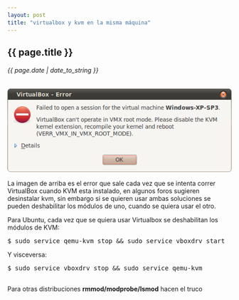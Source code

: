 ```yaml
---
layout: post
title: "virtualbox y kvm en la misma máquina"
---
```


## {{ page.title }}
###### {{ page.date | date_to_string }}

**[![](/assets/img/55.png)](/assets/img/55.png)**

La imagen de arriba es el error que sale cada vez que se intenta correr VirtualBox cuando KVM esta instalado, en algunos foros sugieren desinstalar kvm, sin embargo si se quieren usar ambas soluciones se pueden deshabilitar los módulos de uno, cuando se quiera usar el otro.

Para Ubuntu, cada vez que se quiera usar Virtualbox se deshabilitan los módulos de KVM:

<pre class="sh_sh">
$ sudo service qemu-kvm stop &amp&amp sudo service vboxdrv start
</pre>

Y visceversa:

<pre class="sh_sh">
$ sudo service vboxdrv stop &amp&amp sudo service qemu-kvm
 </pre>

Para otras distribuciones **rmmod/modprobe/lsmod** hacen el truco
